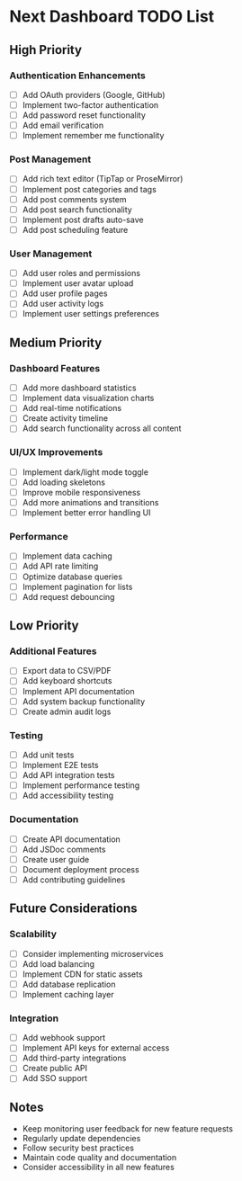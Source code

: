 # Next Dashboard TODO List

## High Priority

### Authentication Enhancements
- [ ] Add OAuth providers (Google, GitHub)
- [ ] Implement two-factor authentication
- [ ] Add password reset functionality
- [ ] Add email verification
- [ ] Implement remember me functionality

### Post Management
- [ ] Add rich text editor (TipTap or ProseMirror)
- [ ] Implement post categories and tags
- [ ] Add post comments system
- [ ] Add post search functionality
- [ ] Implement post drafts auto-save
- [ ] Add post scheduling feature

### User Management
- [ ] Add user roles and permissions
- [ ] Implement user avatar upload
- [ ] Add user profile pages
- [ ] Add user activity logs
- [ ] Implement user settings preferences

## Medium Priority

### Dashboard Features
- [ ] Add more dashboard statistics
- [ ] Implement data visualization charts
- [ ] Add real-time notifications
- [ ] Create activity timeline
- [ ] Add search functionality across all content

### UI/UX Improvements
- [ ] Implement dark/light mode toggle
- [ ] Add loading skeletons
- [ ] Improve mobile responsiveness
- [ ] Add more animations and transitions
- [ ] Implement better error handling UI

### Performance
- [ ] Implement data caching
- [ ] Add API rate limiting
- [ ] Optimize database queries
- [ ] Implement pagination for lists
- [ ] Add request debouncing

## Low Priority

### Additional Features
- [ ] Export data to CSV/PDF
- [ ] Add keyboard shortcuts
- [ ] Implement API documentation
- [ ] Add system backup functionality
- [ ] Create admin audit logs

### Testing
- [ ] Add unit tests
- [ ] Implement E2E tests
- [ ] Add API integration tests
- [ ] Implement performance testing
- [ ] Add accessibility testing

### Documentation
- [ ] Create API documentation
- [ ] Add JSDoc comments
- [ ] Create user guide
- [ ] Document deployment process
- [ ] Add contributing guidelines

## Future Considerations

### Scalability
- [ ] Consider implementing microservices
- [ ] Add load balancing
- [ ] Implement CDN for static assets
- [ ] Add database replication
- [ ] Implement caching layer

### Integration
- [ ] Add webhook support
- [ ] Implement API keys for external access
- [ ] Add third-party integrations
- [ ] Create public API
- [ ] Add SSO support

## Notes
- Keep monitoring user feedback for new feature requests
- Regularly update dependencies
- Follow security best practices
- Maintain code quality and documentation
- Consider accessibility in all new features
